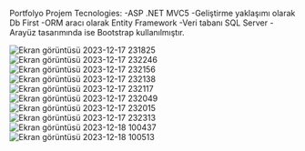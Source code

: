 Portfolyo Projem
Tecnologies:
 -ASP .NET MVC5 
-Geliştirme yaklaşımı olarak Db First 
-ORM aracı olarak Entity Framework 
-Veri tabanı SQL Server 
-Arayüz tasarımında ise Bootstrap kullanılmıştır.

![Ekran görüntüsü 2023-12-17 231825](https://github.com/ibrahimarli/MyEgitimAkademi_Portfolio/assets/75502022/86613eee-2b8d-4c3d-a997-e17df3b53f0d)
![Ekran görüntüsü 2023-12-17 232246](https://github.com/ibrahimarli/MyEgitimAkademi_Portfolio/assets/75502022/50501a44-c3c2-4c7d-b72c-88ccc7e24a6b)
![Ekran görüntüsü 2023-12-17 232156](https://github.com/ibrahimarli/MyEgitimAkademi_Portfolio/assets/75502022/9326286e-4df0-46b2-91b8-4a0b2cad2fb5)
![Ekran görüntüsü 2023-12-17 232138](https://github.com/ibrahimarli/MyEgitimAkademi_Portfolio/assets/75502022/b7f57f57-42dd-4600-8e10-cb43562672d6)
![Ekran görüntüsü 2023-12-17 232117](https://github.com/ibrahimarli/MyEgitimAkademi_Portfolio/assets/75502022/24258709-b8b8-49a5-88c5-32d5a3212a46)
![Ekran görüntüsü 2023-12-17 232049](https://github.com/ibrahimarli/MyEgitimAkademi_Portfolio/assets/75502022/e4ab7517-1b5b-44a1-a7e9-e9f43272bdc0)
![Ekran görüntüsü 2023-12-17 232015](https://github.com/ibrahimarli/MyEgitimAkademi_Portfolio/assets/75502022/547613e4-e7cb-4481-8097-e2e7eb97f57c)
![Ekran görüntüsü 2023-12-17 232313](https://github.com/ibrahimarli/MyEgitimAkademi_Portfolio/assets/75502022/9d75b4e0-61ef-4d6f-a79b-e1c0f4c1b039)
![Ekran görüntüsü 2023-12-18 100437](https://github.com/ibrahimarli/MyEgitimAkademi_Portfolio/assets/75502022/ae7cd1b1-15ef-42af-9f6d-2aaf11451ba3)
![Ekran görüntüsü 2023-12-18 100513](https://github.com/ibrahimarli/MyEgitimAkademi_Portfolio/assets/75502022/89a653ca-03f0-4092-9b71-a4eda461bf78)
